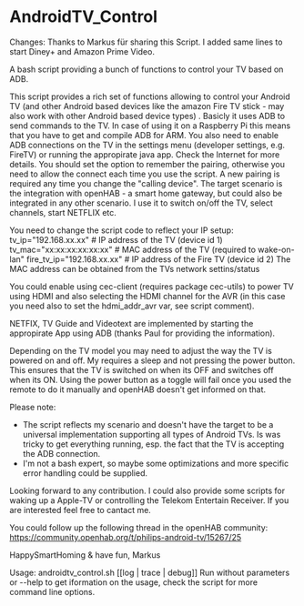 # AndroidTV_Control

Changes:  Thanks to Markus für sharing this Script. I added same lines to start Diney+ and Amazon Prime Video.

A bash script providing a bunch of functions to control your TV based on ADB.

This script provides a rich set of functions allowing to control your Android TV (and other Android based devices like the amazon Fire TV stick - may also work with other Android based device types) .
Basicly it uses ADB to send commands to the TV. In case of using it on a Raspberry Pi this means that you have to get and compile ADB for ARM. You also need to enable ADB connections on the TV in the settings menu (developer settings, e.g. FireTV) or running the appropirate java app. Check the Internet for more details. You should set the option to remember the pairing, otherwise you need to allow the connect each time you use the script. A new pairing is required any time you change the "calling device".
The target scenario is the integration with openHAB - a smart home gateway, but could also be integrated in any other scenario. I use it to switch on/off the TV, select channels, start NETFLIX etc.

You need to change the script code to reflect your IP setup:
tv_ip="192.168.xx.xx"       # IP address of the TV (device id 1)
tv_mac="xx:xx:xx:xx:xx:xx"  # MAC address of the TV (required to wake-on-lan"
fire_tv_ip="192.168.xx.xx"  # IP address of the Fire TV (device id 2)
The MAC address can be obtained from the TVs network settins/status

You could enable using cec-client (requires package cec-utils) to power TV using HDMI and also selecting the HDMI channel for the AVR (in this case you need also to set the hdmi_addr_avr var, see script comment).

NETFIX, TV Guide and Videotext are implemented by starting the appropirate App using ADB (thanks Paul for providing the information).

Depending on the TV model you may need to adjust the way the TV is powered on and off. My requires a sleep and not pressing the power button. This ensures that the TV is switched on when its OFF and switches off when its ON. Using the power button as a toggle will fail once you used the remote to do it manually and openHAB doesn't get informed on that.

Please note:
- The script reflects my scenario and doesn't have the target to be a universal implementation supporting all types of Android TVs. Is was tricky to get everything running, esp. the fact that the TV is accepting the ADB connection.
- I'm not a bash expert, so maybe some optimizations and more specific error handling could be supplied.

Looking forward to any contribution. I could also provide some scripts for waking up a Apple-TV or controlling the Telekom Entertain Receiver. If you are interested feel free to cantact me.

You could follow up the following thread in the openHAB community:
https://community.openhab.org/t/philips-android-tv/15267/25

HappySmartHoming & have fun,
Markus

Usage: androidtv_control.sh <command> [<device id>[log | trace | debug]]
Run without parameters or --help to get iformation on the usage, check the script for more command line options.

